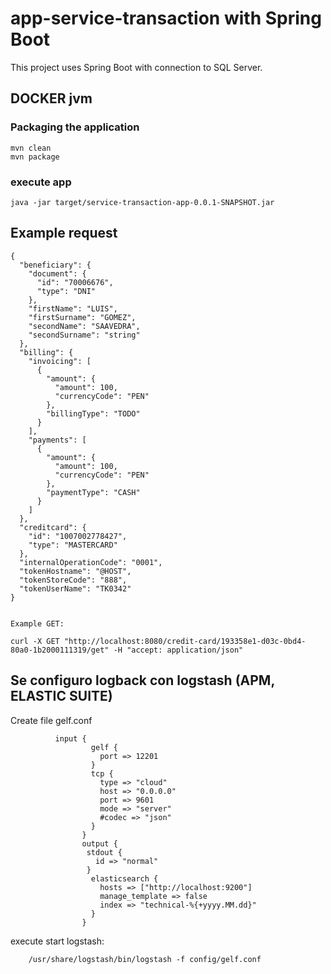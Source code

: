 # app-service-transaction with Spring Boot

This project uses Spring Boot with connection to SQL Server.

## DOCKER jvm

  ### Packaging the application
    mvn clean
    mvn package 
 
  ###  execute app
    java -jar target/service-transaction-app-0.0.1-SNAPSHOT.jar

## Example request

    {
      "beneficiary": {
        "document": {
          "id": "70006676",
          "type": "DNI"
        },
        "firstName": "LUIS",
        "firstSurname": "GOMEZ",
        "secondName": "SAAVEDRA",
        "secondSurname": "string"
      },
      "billing": {   
        "invoicing": [
          {
            "amount": {
              "amount": 100,
              "currencyCode": "PEN"
            },
            "billingType": "TODO"
          }
        ],
        "payments": [
          {
            "amount": {
              "amount": 100,
              "currencyCode": "PEN"
            },
            "paymentType": "CASH"
          }
        ]
      },
      "creditcard": {
        "id": "1007002778427",
        "type": "MASTERCARD"
      },
      "internalOperationCode": "0001",
      "tokenHostname": "@HOST",
      "tokenStoreCode": "888",
      "tokenUserName": "TK0342"
    }


    Example GET: 
    
    curl -X GET "http://localhost:8080/credit-card/193358e1-d03c-0bd4-80a0-1b2000111319/get" -H "accept: application/json"


   ## Se configuro logback con logstash (APM, ELASTIC SUITE)

   Create file gelf.conf
        
              input {
                      gelf {
                        port => 12201
                      }
                      tcp {
                        type => "cloud"
                        host => "0.0.0.0"
                        port => 9601
                        mode => "server"
                        #codec => "json"
                      }  
                    }
                    output {
                     stdout {
                       id => "normal"
                     }
                      elasticsearch {
                        hosts => ["http://localhost:9200"]
                        manage_template => false
                        index => "technical-%{+yyyy.MM.dd}"
                      }
                    }
                    
   execute start logstash:    
       
        /usr/share/logstash/bin/logstash -f config/gelf.conf

    
      
        